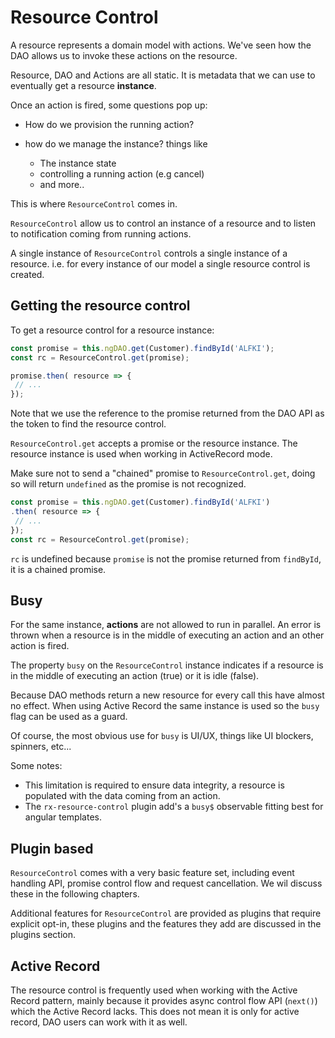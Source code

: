 # Resource Control
A resource represents a domain model with actions. We've seen how the
DAO allows us to invoke these actions on the resource.

Resource, DAO and Actions are all static. It is metadata that we can use
to eventually get a resource **instance**.

Once an action is fired, some questions pop up:

  - How do we provision the running action?
  
  - how do we manage the instance? things like
    - The instance state
    - controlling a running action (e.g cancel)
    - and more..

This is where `ResourceControl` comes in.

`ResourceControl` allow us to control an instance of a resource and to
listen to notification coming from running actions.

A single instance of `ResourceControl` controls a single instance of
a resource. i.e. for every instance of our model a single resource
control is created.

## Getting the resource control
To get a resource control for a resource instance:

```ts
const promise = this.ngDAO.get(Customer).findById('ALFKI');
const rc = ResourceControl.get(promise);

promise.then( resource => {
 // ...
});
``` 

Note that we use the reference to the promise returned from the DAO API
as the token to find the resource control.

`ResourceControl.get` accepts a promise or the resource instance.
The resource instance is used when working in ActiveRecord mode.

Make sure not to send a "chained" promise to `ResourceControl.get`,
doing so will return `undefined` as the promise is not recognized.

```ts
const promise = this.ngDAO.get(Customer).findById('ALFKI')
.then( resource => {
 // ... 
});
const rc = ResourceControl.get(promise);

```

`rc` is undefined because `promise` is not the promise returned from
`findById`, it is a chained promise.

## Busy
For the same instance, **actions** are not allowed to run in parallel. An error is thrown when a resource is in the
middle of executing an action and an other action is fired.

The property `busy` on the `ResourceControl` instance indicates if a resource is in the middle of executing an action
(true) or it is idle (false).

Because DAO methods return a new resource for every call this have almost no effect. When using Active Record the same
instance is used so the `busy` flag can be used as a guard.

Of course, the most obvious use for `busy` is UI/UX, things like UI blockers, spinners, etc...

Some notes:
  - This limitation is required to ensure data integrity, a resource is populated with the data coming from an action.
  - The `rx-resource-control` plugin add's a `busy$` observable fitting best for angular templates. 

  
## Plugin based
`ResourceControl` comes with a very basic feature set, including event handling API, promise control flow and
request cancellation. We wil discuss these in the following chapters.

Additional features for `ResourceControl` are provided as plugins that require explicit opt-in, these plugins and
the features they add are discussed in the plugins section.  

## Active Record
The resource control is frequently used when working with the Active Record pattern, mainly because it provides async
control flow API (`next()`) which the Active Record lacks. This does not mean it is only for active record, DAO users
can work with it as well.
